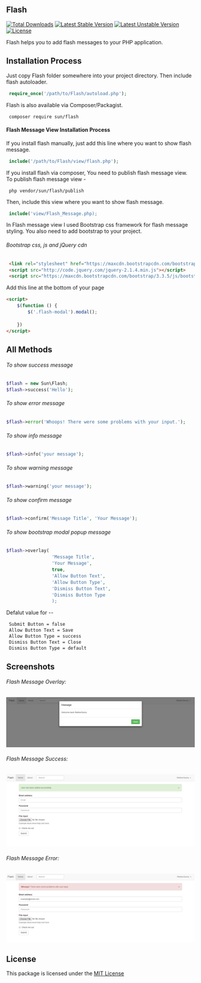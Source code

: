 ## Flash

[![Total Downloads](https://poser.pugx.org/sun/flash/downloads)](https://packagist.org/packages/sun/flash) [![Latest Stable Version](https://poser.pugx.org/sun/flash/v/stable)](https://packagist.org/packages/sun/flash) [![Latest Unstable Version](https://poser.pugx.org/sun/flash/v/unstable)](https://packagist.org/packages/sun/flash) [![License](https://poser.pugx.org/sun/flash/license)](https://packagist.org/packages/sun/flash)

Flash helps you to add flash messages to your PHP application.

## Installation Process

Just copy Flash folder somewhere into your project directory. Then include flash autoloader.

```php
 require_once('/path/to/Flash/autoload.php');
```

Flash is also available via Composer/Packagist.

```
 composer require sun/flash
```

#### Flash Message View Installation Process

If you install flash manually, just add this line where you want to show flash message.

```php
 include('/path/to/Flash/view/flash.php');
```
If you install flash via composer, You need to publish flash message view. To publish flash message view -

```
 php vendor/sun/flash/publish
```

Then, include this view where you want to show flash message.

```php
 include('view/Flash_Message.php);
```

In Flash message view I used Bootstrap css framework for flash message styling. You also need to add bootstrap to your project. 

###### Bootstrap css, js and jQuery cdn 
```html
 <link rel="stylesheet" href="https://maxcdn.bootstrapcdn.com/bootstrap/3.3.5/css/bootstrap.min.css">
 <script src="http://code.jquery.com/jquery-2.1.4.min.js"></script>
 <script src="https://maxcdn.bootstrapcdn.com/bootstrap/3.3.5/js/bootstrap.min.js"></script>
```

Add this line at the bottom of your page
 
 ```html
 <script>
     $(function () {
         $('.flash-modal').modal();
 
     })
 </script>
 ```

## All Methods

###### To show success message

```php
$flash = new Sun\Flash;
$flash->success('Hello');
```

###### To show error message

```php
$flash->error('Whoops! There were some problems with your input.');
```

###### To show info message

```php
$flash->info('your message');
```

###### To show warning message

```php
$flash->warning('your message');
```

###### To show confirm message

```php
$flash->confirm('Message Title', 'Your Message');
```

###### To show bootstrap modal popup message

```php
$flash->overlay(
                 'Message Title',
                 'Your Message',
                 true,
                 'Allow Button Text',
                 'Allow Button Type',
                 'Dismiss Button Text',
                 'Dismiss Button Type
                 );
```

Defalut value for --

```
 Submit Button = false
 Allow Button Text = Save
 Allow Button Type = success
 Dismiss Button Text = Close
 Dismiss Button Type = default
```

## Screenshots

###### Flash Message Overlay:
![Overlay view](https://github.com/IftekherSunny/screenshot/blob/master/Flash/overlay.png)

###### Flash Message Success:
![Overlay view](https://github.com/IftekherSunny/screenshot/blob/master/Flash/success.png)

###### Flash Message Error:
![Overlay view](https://github.com/IftekherSunny/screenshot/blob/master/Flash/error.png)

## License

This package is licensed under the [MIT License](https://github.com/IftekherSunny/flash/blob/master/LICENSE)
